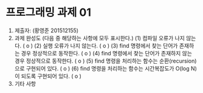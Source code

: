﻿# 프로그래밍 과제 01

1. 제출자:   (황영준 201512155)
2. 과제 완성도 (다음 중 해당하는 사항에 모두 표시한다.)
	(1) 컴파일 오류가 나지 않는다. ( o   )
	(2) 실행 오류가 나지 않는다. ( o   )
	(3) find 명령에서 찾는 단어가 존재하는 경우 정상적으로 동작한다. ( o    )
	(4) find 명령에서 찾는 단어가 존재하지 않는 경우 정상적으로 동작한다. ( o   )
	(5) find 명령을 처리하는 함수는 순환(recursion)으로 구현되어 있다. ( o    )
	(6) find 명령을 처리하는 함수는 시간복잡도가 O(log N)이 되도록 구현되어 있다.  ( o    )
3. 기타 사항 


